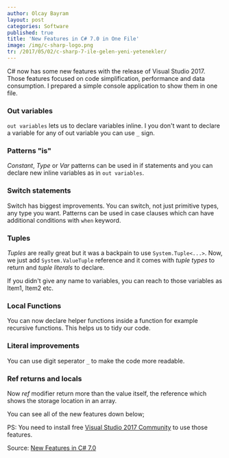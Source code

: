 ```yaml
---
author: Olcay Bayram
layout: post
categories: Software
published: true
title: 'New Features in C# 7.0 in One File'
image: /img/c-sharp-logo.png
tr: /2017/05/02/c-sharp-7-ile-gelen-yeni-yetenekler/
---
```

C# now has some new features with the release of Visual Studio 2017. Those features focused on code simplification, performance and data consumption. I prepared a simple console application to show them in one file.

### Out variables
`out variables` lets us to declare variables inline. I you don't want to declare a variable for any of out variable you can use `_` sign.

### Patterns "is"
_Constant_, _Type_ or _Var_ patterns can be used in if statements and you can declare new inline variables as in `out variables`.

### Switch statements
Switch has biggest improvements. You can switch, not just primitive types, any type you want. Patterns can be used in case clauses which can have additional conditions with `when` keyword.
<!--more-->
### Tuples
_Tuples_ are really great but it was a backpain to use `System.Tuple<...>`. Now, we just add `System.ValueTuple` reference and it comes with _tuple types_ to return and _tuple literals_ to declare.

If you didn't give any name to variables, you can reach to those variables as Item1, Item2 etc.

### Local Functions
You can now declare helper functions inside a function for example recursive functions. This helps us to tidy our code.

### Literal improvements
You can use digit seperator `_` to make the code more readable.

### Ref returns and locals
Now _ref_ modifier return more than the value itself, the reference which shows the storage location in an array.

You can see all of the new features down below;

<script src="https://gist.github.com/olcay/e8954ab45ba7b2a0bcd842c4f76c668e.js"></script>

PS: You need to install free [Visual Studio 2017 Community](https://www.visualstudio.com/downloads/) to use those features.

Source: [New Features in C# 7.0](https://blogs.msdn.microsoft.com/dotnet/2017/03/09/new-features-in-c-7-0/)